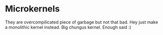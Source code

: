 # Microkernels

They are overcompilicated piece of garbage but not that bad. Hey just make a monolithic kernel instead. Big chungus kernel. Enough said :)
